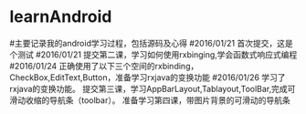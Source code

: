 # learnAndroid
#主要记录我的android学习过程，包括源码及心得
#2016/01/21
首次提交，这是个测试
#2016/01/21
提交第二课，学习如何使用rxbinging,学会函数式响应式编程
#2016/01/24 
正确使用了以下三个空间的rxbinding，CheckBox,EditText,Button，准备学习rxjava的变换功能
#2016/01/26
学习了rxjava的变换功能。
提交第三课，学习AppBarLayout,Tablayout,ToolBar,完成可滑动收缩的导航条（toolbar）。
准备学习第四课，带图片背景的可滑动的导航条

